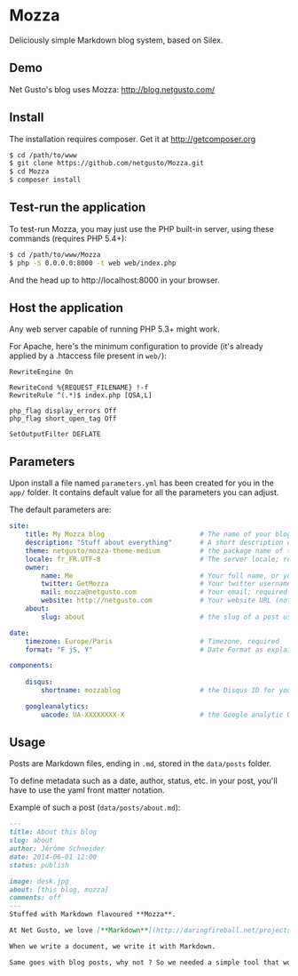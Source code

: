 # Mozza

Deliciously simple Markdown blog system, based on Silex.

## Demo

Net Gusto's blog uses Mozza: <http://blog.netgusto.com/>

## Install

The installation requires composer. Get it at <http://getcomposer.org>

```bash
$ cd /path/to/www
$ git clone https://github.com/netgusto/Mozza.git
$ cd Mozza
$ composer install
```

## Test-run the application

To test-run Mozza, you may just use the PHP built-in server, using these commands (requires PHP 5.4+):

```bash
$ cd /path/to/www/Mozza
$ php -S 0.0.0.0:8000 -t web web/index.php
```

And the head up to http://localhost:8000 in your browser.

## Host the application

Any web server capable of running PHP 5.3+ might work.

For Apache, here's the minimum configuration to provide (it's already applied by a .htaccess file present in `web/`):

```apacheconf
RewriteEngine On

RewriteCond %{REQUEST_FILENAME} !-f
RewriteRule ^(.*)$ index.php [QSA,L]

php_flag display_errors Off
php_flag short_open_tag Off

SetOutputFilter DEFLATE
```

## Parameters

Upon install a file named `parameters.yml` has been created for you in the `app/` folder. It contains default value for all the parameters you can adjust.

The default parameters are:

```yaml
site:
    title: My Mozza blog                        # The name of your blog; required                
    description: "Stuff about everything"       # A short description of this blog; required
    theme: netgusto/mozza-theme-medium          # the package name of the theme; required try also netgusto/mozza-theme-dropplets
    locale: fr_FR.UTF-8                         # The server locale; required
    owner:
        name: Me                                # Your full name, or your company name; required
        twitter: GetMozza                       # Your twitter username; required
        mail: mozza@netgusto.com                # Your email; required
        website: http://netgusto.com            # Your website URL (not this blog); required
    about:
        slug: about                             # the slug of a post used for your About page; optional

date:
    timezone: Europe/Paris                      # Timezone, required
    format: "F jS, Y"                           # Date Format as explained here: http://php.net/date

components:
    
    disqus:
        shortname: mozzablog                    # the Disqus ID for your blog; optional

    googleanalytics:
        uacode: UA-XXXXXXXX-X                   # the Google analytic UA code; optional
```

## Usage

Posts are Markdown files, ending in `.md`, stored in the `data/posts` folder.

To define metadata such as a date, author, status, etc. in your post, you'll have to use the yaml front matter notation.

Example of such a post (`data/posts/about.md`):

```markdown
---
title: About this blog
slug: about
author: Jérôme Schneider
date: 2014-06-01 12:00
status: publish

image: desk.jpg
about: [this blog, mozza]
comments: off
---
Stuffed with Markdown flavoured **Mozza**.

At Net Gusto, we love [**Markdown**](http://daringfireball.net/projects/markdown/), so much even that we placed it at the center of our work processes. We like it's *simplicity*, its *readability*, its *universalism*.

When we write a document, we write it with Markdown.

Same goes with blog posts, why not ? So we needed a simple tool that would allow us to publish blog posts simply by creating a Markdown document.
```
